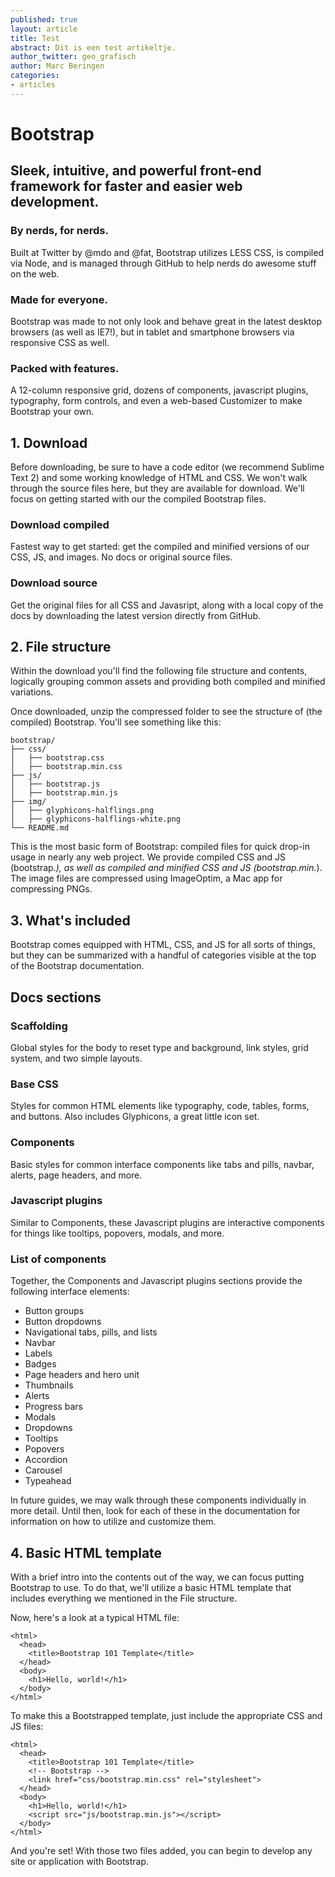 ```yaml
---
published: true
layout: article
title: Test
abstract: Dit is een test artikeltje.
author_twitter: geo_grafisch
author: Marc Beringen
categories:
- articles
---
```


# Bootstrap

## Sleek, intuitive, and powerful front-end framework for faster and easier web development.

### By nerds, for nerds.
Built at Twitter by @mdo and @fat, Bootstrap utilizes LESS CSS, is compiled via Node, and is managed through GitHub to help nerds do awesome stuff on the web.

### Made for everyone.
Bootstrap was made to not only look and behave great in the latest desktop browsers (as well as IE7!), but in tablet and smartphone browsers via responsive CSS as well.

### Packed with features.
A 12-column responsive grid, dozens of components, javascript plugins, typography, form controls, and even a web-based Customizer to make Bootstrap your own.

## 1. Download
Before downloading, be sure to have a code editor (we recommend Sublime Text 2) and some working knowledge of HTML and CSS. We won't walk through the source files here, but they are available for download. We'll focus on getting started with our the compiled Bootstrap files.

### Download compiled
Fastest way to get started: get the compiled and minified versions of our CSS, JS, and images. No docs or original source files.

### Download source
Get the original files for all CSS and Javasript, along with a local copy of the docs by downloading the latest version directly from GitHub.

## 2. File structure
Within the download you'll find the following file structure and contents, logically grouping common assets and providing both compiled and minified variations.

Once downloaded, unzip the compressed folder to see the structure of (the compiled) Bootstrap. You'll see something like this:

    bootstrap/
    ├── css/
    │   ├── bootstrap.css
    │   ├── bootstrap.min.css
    ├── js/
    │   ├── bootstrap.js
    │   ├── bootstrap.min.js
    ├── img/
    │   ├── glyphicons-halflings.png
    │   ├── glyphicons-halflings-white.png
    └── README.md

This is the most basic form of Bootstrap: compiled files for quick drop-in usage in nearly any web project. We provide compiled CSS and JS (bootstrap.*), as well as compiled and minified CSS and JS (bootstrap.min.*). The image files are compressed using ImageOptim, a Mac app for compressing PNGs.

## 3. What's included
Bootstrap comes equipped with HTML, CSS, and JS for all sorts of things, but they can be summarized with a handful of categories visible at the top of the Bootstrap documentation.

## Docs sections
### Scaffolding

Global styles for the body to reset type and background, link styles, grid system, and two simple layouts.

### Base CSS

Styles for common HTML elements like typography, code, tables, forms, and buttons. Also includes Glyphicons, a great little icon set.

### Components

Basic styles for common interface components like tabs and pills, navbar, alerts, page headers, and more.

### Javascript plugins

Similar to Components, these Javascript plugins are interactive components for things like tooltips, popovers, modals, and more.

### List of components
Together, the Components and Javascript plugins sections provide the following interface elements:

* Button groups
* Button dropdowns
* Navigational tabs, pills, and lists
* Navbar
* Labels
* Badges
* Page headers and hero unit
* Thumbnails
* Alerts
* Progress bars
* Modals
* Dropdowns
* Tooltips
* Popovers
* Accordion
* Carousel
* Typeahead

In future guides, we may walk through these components individually in more detail. Until then, look for each of these in the documentation for information on how to utilize and customize them.

## 4. Basic HTML template
With a brief intro into the contents out of the way, we can focus putting Bootstrap to use. To do that, we'll utilize a basic HTML template that includes everything we mentioned in the File structure.

Now, here's a look at a typical HTML file:

    <html>
      <head>
        <title>Bootstrap 101 Template</title>
      </head>
      <body>
        <h1>Hello, world!</h1>
      </body>
    </html>
To make this a Bootstrapped template, just include the appropriate CSS and JS files:

    <html>
      <head>
        <title>Bootstrap 101 Template</title>
        <!-- Bootstrap -->
        <link href="css/bootstrap.min.css" rel="stylesheet">
      </head>
      <body>
        <h1>Hello, world!</h1>
        <script src="js/bootstrap.min.js"></script>
      </body>
    </html>
    
And you're set! With those two files added, you can begin to develop any site or application with Bootstrap.